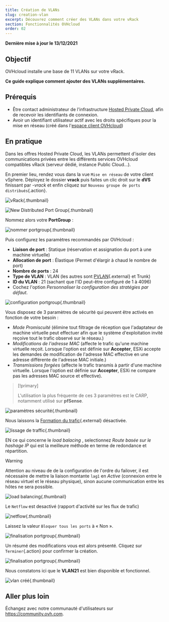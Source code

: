 ```yaml
---
title: Création de VLANs
slug: creation-vlan
excerpt: Découvrez comment créer des VLANs dans votre vRack
section: Fonctionnalités OVHcloud
order: 02
---
```


**Dernière mise à jour le 13/12/2021**

## Objectif

OVHcloud installe une base de 11 VLANs sur votre vRack.

**Ce guide explique comment ajouter des VLANs supplémentaires.**

## Prérequis

- Être contact administrateur de l'infrastructure [Hosted Private Cloud](https://www.ovhcloud.com/fr/enterprise/products/hosted-private-cloud/), afin de recevoir les identifiants de connexion.
- Avoir un identifiant utilisateur actif avec les droits spécifiques pour la mise en réseau (créé dans l'[espace client OVHcloud](https://www.ovh.com/auth/?action=gotomanager&from=https://www.ovh.com/fr/&ovhSubsidiary=fr))

## En pratique

Dans les offres Hosted Private Cloud, les VLANs permettent d'isoler des communications privées entre les différents services OVHcloud compatibles vRack (serveur dédié, instance Public Cloud...). 

En premier lieu, rendez vous dans la vue `Mise en réseau` de votre client vSphere. Déployez le dossier **vrack** puis faites un clic droit sur le **dVS** finissant par *-vrack* et enfin cliquez sur `Nouveau groupe de ports distribués`{.action}.

![vRack](images/07network.png){.thumbnail}

![New Distributed Port Group](images/08network1.png){.thumbnail}

Nommez alors votre **PortGroup** :

![nommer portgroup](images/09network2.png){.thumbnail}

Puis configurez les paramètres recommandés par OVHcloud :

- **Liaison de port** : Statique (réservation et assignation du port à une machine virtuelle)
- **Allocation de port** : Élastique (Permet d'élargir à chaud le nombre de port)
- **Nombre de ports** : 24
- **Type de VLAN** : VLAN (les autres sont [PVLAN](https://kb.vmware.com/s/article/1010691){.external} et Trunk)
- **ID du VLAN** : 21 (sachant que l'ID peut-être configuré de 1 à 4096)
- Cochez l'option *Personnaliser la configuration des stratégies par défaut*.

![configuration portgroup](images/10network3.png){.thumbnail}

Vous disposez de 3 paramètres de sécurité qui peuvent être activés en fonction de votre besoin : 

- *Mode Promiscuité* (élimine tout filtrage de réception que l'adaptateur de machine virtuelle peut effectuer afin que le système d'exploitation invité reçoive tout le trafic observé sur le réseau.)
- *Modifications de l'adresse MAC* (affecte le trafic qu'une machine virtuelle reçoit. Lorsque l'option est définie sur **Accepter**, ESXi accepte les demandes de modification de l'adresse MAC effective en une adresse différente de l'adresse MAC initiale.)
- *Transmissions forgées* (affecte le trafic transmis à partir d'une machine virtuelle. Lorsque l'option est définie sur **Accepter**, ESXi ne compare pas les adresses MAC source et effective).

> [!primary]
>
> L'utilisation la plus fréquente de ces 3 paramètres est le CARP, notamment utilisé sur **pfSense**.
> 

![paramètres sécurité](images/11network4.png){.thumbnail}

Nous laissons la [Formation du trafic](https://docs.vmware.com/en/VMware-vSphere/6.5/com.vmware.vsphere.networking.doc/GUID-CF01515C-8525-4424-92B5-A982489BACE2.html){.external} désactivée.

![lissage de traffic](images/12network5.png){.thumbnail}

EN ce qui concerne le *load balacing* , selectionnez *Route basée sur le hashage IP* qui est la meilleure méthode en terme de redondance et répartition.

> [!warning]
>
> Attention au niveau de de la configuration de l'ordre du failover, il est nécessaire de mettre la liaison montante `lag1` en *Active* (connexion entre le réseau virtuel et le réseau physique), sinon aucune communication entre les hôtes ne sera possible.
>

![load balancing](images/13network6.png){.thumbnail}

Le `Netflow` est desactivé (rapport d'activité sur les flux de trafic)

![netflow](images/14network7.png){.thumbnail}

Laissez la valeur `Bloquer tous les ports` à « Non ».

![finalisation portgroup](images/15network9.png){.thumbnail}

Un résumé des modifications vous est alors présenté. Cliquez sur `Terminer`{.action} pour confirmer la création.

![finalisation portgroup](images/16network10.png){.thumbnail}

Nous constatons ici que le **VLAN21** est bien disponible et fonctionnel.

![vlan créé](images/17network11.png){.thumbnail}

## Aller plus loin

Échangez avec notre communauté d'utilisateurs sur <https://community.ovh.com>.
